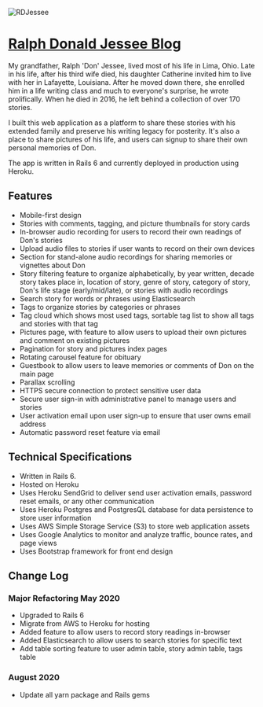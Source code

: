 ![RDJessee](https://s3.amazonaws.com/andre-pictures/grandpaSigBlack.jpg)
 
# [Ralph Donald Jessee Blog](https://ralphdonaldjessee.com/) 
 
My grandfather, Ralph 'Don' Jessee, lived most of his life in Lima, Ohio. Late in his life, after his third wife died, his daughter Catherine invited him to live with her in Lafayette, Louisiana. After he moved down there, she enrolled him in a life writing class and much to everyone's surprise, he wrote prolifically. When he died in 2016, he left behind a collection of over 170 stories.
 
I built this web application as a platform to share these stories with his extended family and preserve his writing legacy for posterity. It's also a place to share pictures of his life, and users can signup to share their own personal memories of Don. 
 
The app is written in Rails 6 and currently deployed in production using Heroku.
 
## Features
 
* Mobile-first design
* Stories with comments, tagging, and picture thumbnails for story cards
* In-browser audio recording for users to record their own readings of Don's stories
* Upload audio files to stories if user wants to record on their own devices
* Section for stand-alone audio recordings for sharing memories or vignettes about Don
* Story filtering feature to organize alphabetically, by year written, decade story takes place in, location of story, genre of story, category of story, Don's life stage (early/mid/late), or stories with audio recordings
* Search story for words or phrases using Elasticsearch
* Tags to organize stories by categories or phrases
* Tag cloud which shows most used tags, sortable tag list to show all tags and stories with that tag
* Pictures page, with feature to allow users to upload their own pictures and comment on existing pictures
* Pagination for story and pictures index pages
* Rotating carousel feature for obituary
* Guestbook to allow users to leave memories or comments of Don on the main page
* Parallax scrolling
* HTTPS secure connection to protect sensitive user data
* Secure user sign-in with administrative panel to manage users and stories
* User activation email upon user sign-up to ensure that user owns email address
* Automatic password reset feature via email
  
## Technical Specifications
 
* Written in Rails 6.
* Hosted on Heroku
* Uses Heroku SendGrid to deliver send user activation emails, password reset emails, or any other communication
* Uses Heroku Postgres and PostgresQL database for data persistence to store user information
* Uses AWS Simple Storage Service (S3) to store web application assets
* Uses Google Analytics to monitor and analyze traffic, bounce rates, and page views
* Uses Bootstrap framework for front end design

## Change Log

### Major Refactoring May 2020
* Upgraded to Rails 6 
* Migrate from AWS to Heroku for hosting
* Added feature to allow users to record story readings in-browser
* Added Elasticsearch to allow users to search stories for specific text
* Add table sorting feature to user admin table, story admin table, tags table
### August 2020
* Update all yarn package and Rails gems
